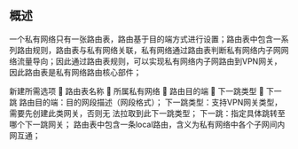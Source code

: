 ## 概述
一个私有网络只有一张路由表，路由基于目的端方式进行设置；路由表中包含一系列路由规则，路由表与私有网络关联，私有网络通过路由表判断私有网络内子网网络流量导向；因此通过路由表规则，可以实现私有网络内子网路由到VPN网关，因此路由表是私有网络路由核心部件；

新建所需选项
	路由表名称
	所属私有网络
	路由目的端
	下一跳类型
	下一跳
路由目的端：目的网段描述（网段格式）；
下一跳类型：支持VPN网关类型，需要先创建此类网关，否则无
            法拉取到此下一跳类型；
下一跳：指定具体跳转至哪个下一跳网关；
路由表中包含一条local路由，含义为私有网络中各个子网间内网互通；
